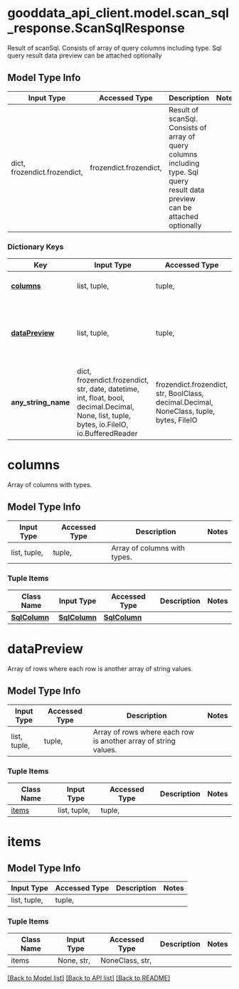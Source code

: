# gooddata_api_client.model.scan_sql_response.ScanSqlResponse

Result of scanSql. Consists of array of query columns including type. Sql query result data preview can be attached optionally

## Model Type Info
Input Type | Accessed Type | Description | Notes
------------ | ------------- | ------------- | -------------
dict, frozendict.frozendict,  | frozendict.frozendict,  | Result of scanSql. Consists of array of query columns including type. Sql query result data preview can be attached optionally | 

### Dictionary Keys
Key | Input Type | Accessed Type | Description | Notes
------------ | ------------- | ------------- | ------------- | -------------
**[columns](#columns)** | list, tuple,  | tuple,  | Array of columns with types. | 
**[dataPreview](#dataPreview)** | list, tuple,  | tuple,  | Array of rows where each row is another array of string values. | [optional] 
**any_string_name** | dict, frozendict.frozendict, str, date, datetime, int, float, bool, decimal.Decimal, None, list, tuple, bytes, io.FileIO, io.BufferedReader | frozendict.frozendict, str, BoolClass, decimal.Decimal, NoneClass, tuple, bytes, FileIO | any string name can be used but the value must be the correct type | [optional]

# columns

Array of columns with types.

## Model Type Info
Input Type | Accessed Type | Description | Notes
------------ | ------------- | ------------- | -------------
list, tuple,  | tuple,  | Array of columns with types. | 

### Tuple Items
Class Name | Input Type | Accessed Type | Description | Notes
------------- | ------------- | ------------- | ------------- | -------------
[**SqlColumn**](SqlColumn.md) | [**SqlColumn**](SqlColumn.md) | [**SqlColumn**](SqlColumn.md) |  | 

# dataPreview

Array of rows where each row is another array of string values.

## Model Type Info
Input Type | Accessed Type | Description | Notes
------------ | ------------- | ------------- | -------------
list, tuple,  | tuple,  | Array of rows where each row is another array of string values. | 

### Tuple Items
Class Name | Input Type | Accessed Type | Description | Notes
------------- | ------------- | ------------- | ------------- | -------------
[items](#items) | list, tuple,  | tuple,  |  | 

# items

## Model Type Info
Input Type | Accessed Type | Description | Notes
------------ | ------------- | ------------- | -------------
list, tuple,  | tuple,  |  | 

### Tuple Items
Class Name | Input Type | Accessed Type | Description | Notes
------------- | ------------- | ------------- | ------------- | -------------
items | None, str,  | NoneClass, str,  |  | 

[[Back to Model list]](../../README.md#documentation-for-models) [[Back to API list]](../../README.md#documentation-for-api-endpoints) [[Back to README]](../../README.md)

